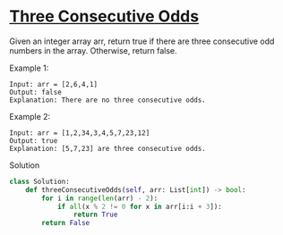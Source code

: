 # [Three Consecutive Odds](https://leetcode.com/problems/three-consecutive-odds/)

Given an integer array arr, return true if there are three consecutive odd numbers in the array. Otherwise, return false.

Example 1:
```
Input: arr = [2,6,4,1]
Output: false
Explanation: There are no three consecutive odds.
```
Example 2:
```
Input: arr = [1,2,34,3,4,5,7,23,12]
Output: true
Explanation: [5,7,23] are three consecutive odds.
```
Solution
```python
class Solution:
    def threeConsecutiveOdds(self, arr: List[int]) -> bool:
        for i in range(len(arr) - 2):
            if all(x % 2 != 0 for x in arr[i:i + 3]):
                return True
        return False
```